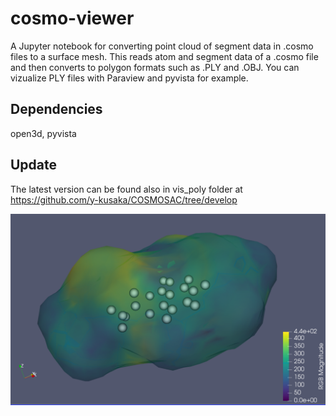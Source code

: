 # cosmo-viewer

A Jupyter notebook for converting point cloud of segment data in .cosmo files to a surface mesh. This reads atom and segment data of a .cosmo file and then converts to polygon formats such as .PLY and .OBJ. You can vizualize PLY files with Paraview and pyvista for example. 

## Dependencies

open3d, pyvista

## Update

The latest version can be found also in vis_poly folder at https://github.com/y-kusaka/COSMOSAC/tree/develop

![top img](https://github.com/y-kusaka/cosmo-viewer/blob/master/cosmo-viewer-top.png)
